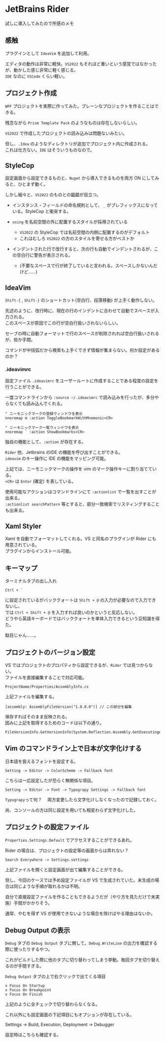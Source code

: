 # JetBrains Rider 

試しに導入してみたので所感のメモ

## 感触

プラグインとして `IdeaVim` を追加して利用。  

エディタの動作は非常に軽快。`VS2022` もそれほど重いという感覚ではなかったが、動かした感じ非常に軽く感じる。  
`IDE` なのに `VSCode` くらい軽い。

## プロジェクト作成

`WPF` プロジェクトを実際に作ってみた。プレーンなプロジェクトを作ることはできる。

残念ながら `Prism Template Pack` のようなものは存在しないらしい。

`VS2022` で作成したプロジェクトの読み込みは問題ないみたい。

但し、`.Idea` のようなディレクトリが追加でプロジェクト内に作成される。  
これは仕方ない。`IDE` はそういうものなので。

## StyleCop

設定画面から設定できるものと、`Nuget` から導入できるものを両方 ON にしてみると、ひとまず動く。

しかし細々と、`VS2022` のものとの齟齬が目立つ。

* インスタンス・フィールドの命名規則として、 `_` がプレフィックスになっている。StyleCop と衝突する。

* `using` を名前空間の外に配置するスタイルが採用されている
    * `VS2022` の StyleCop では名前空間の内側に配置するのがデフォルト 
    * これはむしろ `VS2022` の方のスタイルを寄せる方がベストか

* インデントされた行で改行すると、次の行も自動でインデントされるが、この空白行に警告が表示される。  
    * (不要なスペースで行が終了していると言われる。スペースしかないんだけど……)

## IdeaVim

`Shift-{` , `Shift-}` のショートカット(空白行、段落移動) が上手く動作しない。

先述のように、改行時に、現在の行のインデントに合わせて自動でスペースが入力される。  
このスペースが原因でこの行が空白行扱いされないらしい。

セーブの時に自動フォーマットで行のスペースが削除されれば空白行扱いされるが、些か手間。

コマンドが中括弧だから検索も上手くできず情報が集まらない。何か設定があるのか？

### .ideavimrc

設定ファイル `.ideavimrc` をユーザールートに作成することである程度の設定を行うことができる。

一度コマンドラインから `:source ~/.ideavimrc` で読み込みを行ったが、多分やらなくても読み込んでくれる。

    " ニーモニックマークの登録ウィンドウを表示
    nnoremap m :action ToggleBookmarkWithMnemonic<CR>

    " ニーモニックマーク一覧ウィンドウを表示
    nnoremap ` :action ShowBookmarks<CR>

独自の機能として、`:action` が存在する。

`Rider` 他、Jetbrains のIDE の機能を呼び出すことができる。  
`ideavim` のキー操作に IDE の機能をマッピング可能。

上記では、ニーモニックマークの操作を vim のマーク操作キーに割り当てている。  
`<CR>` は `Enter` (確定) を表している。

使用可能なアクションはコマンドラインにて `:actionlist` で一覧を出すことが出来る。  
`:actionlist searchPattern` 等とすると、部分一致検索でリスティングすることも出来る。

## Xaml Styler

Xaml を自動でフォーマットしてくれる。VS と同名のプラグインが Rider にも用意されている。  
プラグインからインストール可能。

## キーマップ

ターミナルタブの出し入れ

    Ctrl + `

に設定されているがバッククォートは `Shift + @` の入力が必要なので入力できないし、  
では `Ctrl + Shift + @` を入力すれば良いのかというと反応しない。  
どうやら英語キーボードではバッククォートを単体入力できるという豆知識を得た。

駄目じゃん……。

## プロジェクトのバージョン設定

VS ではプロジェクトのプロパティから設定できるが、`Rider` では見つからない。  
ファイルを直接編集することで対応可能。

    ProjectName/Properties/AssemblyInfo.cs

上記ファイルを編集する。

    [assembly: AssemblyFileVersion("1.0.0.0")] // この部分を編集

保存すればそのまま反映される。  
因みに上記を取得するためのコードは以下の通り。

    FileVersionInfo.GetVersionInfo(System.Reflection.Assembly.GetExecutingAssembly().Location).FileVersion;

## Vim のコマンドライン上で日本が文字化けする

日本語を扱えるフォントを設定する。

    Setting -> Editor -> ColorScheme -> Fallback font 

こちらは一応設定したが恐らく無関係な項目。

    Setting -> Editor -> Font -> Typograpy Settings -> Fallback font 

`Typograpy`って何？　 両方変更したら文字化けしなくなったので記録しておく。

尚、コンソールの方は同じ設定を用いても相変わらず文字化けした。

## プロジェクトの設定ファイル

`Properties.Settings.Default` でアクセスすることができるあれ。

Rider の場合は、プロジェクトの設定等の画面からは弄れない？

    Search Everywhere -> Settings.settings

上記ファイルを開くと設定画面が出て編集することができる。

但し、今回のケースでは予め設定ファイルが VS で生成されていた。未生成の場合は同じような手順が取れるかは不明。

自分で直接設定ファイルを作ることもできるようだが（やり方を見ただけで未実施）手間がかかりそう。

通常、やむを得ず VS が使用できないような場合を除けばやる理由はないか。

## Debug Output の表示

`Debug` タブの `Debug Output` タブに関して。`Debug.WriteLine` の出力を確認する際に使ったりするやつ。

これがビルドした際に他のタブに切り替わってしまう挙動。毎回タブを切り替えるのが手間すぎる。

`Debug Output` タブの上で右クリックで出てくる項目

    v Focus On Startup
    v Focus On Breakpoint
    v Focus On Finish

上記のように全チェックで切り替わらなくなる。

これ以外にも設定画面の下記項目にもオプションが存在している。

Settings -> Build, Execution, Deployment -> Debugger 

設定時はこちらも確認する。
